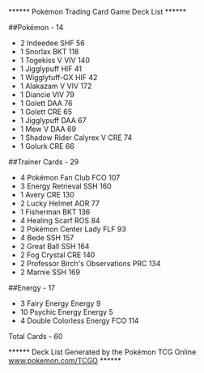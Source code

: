 ****** Pokémon Trading Card Game Deck List ******

##Pokémon - 14

* 2 Indeedee SHF 56
* 1 Snorlax BKT 118
* 1 Togekiss V VIV 140
* 1 Jigglypuff HIF 41
* 1 Wigglytuff-GX HIF 42
* 1 Alakazam V VIV 172
* 1 Diancie VIV 79
* 1 Golett DAA 76
* 1 Golett CRE 65
* 1 Jigglypuff DAA 67
* 1 Mew V DAA 69
* 1 Shadow Rider Calyrex V CRE 74
* 1 Golurk CRE 66

##Trainer Cards - 29

* 4 Pokémon Fan Club FCO 107
* 3 Energy Retrieval SSH 160
* 1 Avery CRE 130
* 2 Lucky Helmet AOR 77
* 1 Fisherman BKT 136
* 4 Healing Scarf ROS 84
* 2 Pokémon Center Lady FLF 93
* 4 Bede SSH 157
* 2 Great Ball SSH 164
* 2 Fog Crystal CRE 140
* 2 Professor Birch's Observations PRC 134
* 2 Marnie SSH 169

##Energy - 17

* 3 Fairy Energy Energy 9
* 10 Psychic Energy Energy 5
* 4 Double Colorless Energy FCO 114

Total Cards - 60

****** Deck List Generated by the Pokémon TCG Online www.pokemon.com/TCGO ******